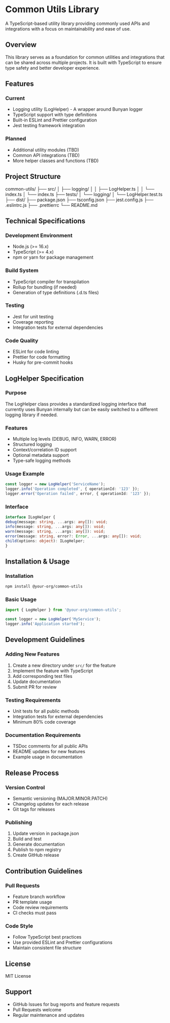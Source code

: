 # Common Utils Library

A TypeScript-based utility library providing commonly used APIs and integrations with a focus on maintainability and ease of use.

## Overview

This library serves as a foundation for common utilities and integrations that can be shared across multiple projects. It is built with TypeScript to ensure type safety and better developer experience.

## Features

### Current
- Logging utility (LogHelper) - A wrapper around Bunyan logger
- TypeScript support with type definitions
- Built-in ESLint and Prettier configuration
- Jest testing framework integration

### Planned
- Additional utility modules (TBD)
- Common API integrations (TBD)
- More helper classes and functions (TBD)

## Project Structure
common-utils/
├── src/
│ ├── logging/
│ │ ├── LogHelper.ts
│ │ └── index.ts
│ └── index.ts
├── tests/
│ └── logging/
│ └── LogHelper.test.ts
├── dist/
├── package.json
├── tsconfig.json
├── jest.config.js
├── .eslintrc.js
├── .prettierrc
└── README.md

## Technical Specifications

### Development Environment
- Node.js (>= 16.x)
- TypeScript (>= 4.x)
- npm or yarn for package management

### Build System
- TypeScript compiler for transpilation
- Rollup for bundling (if needed)
- Generation of type definitions (.d.ts files)

### Testing
- Jest for unit testing
- Coverage reporting
- Integration tests for external dependencies

### Code Quality
- ESLint for code linting
- Prettier for code formatting
- Husky for pre-commit hooks

## LogHelper Specification

### Purpose
The LogHelper class provides a standardized logging interface that currently uses Bunyan internally but can be easily switched to a different logging library if needed.

### Features
- Multiple log levels (DEBUG, INFO, WARN, ERROR)
- Structured logging
- Context/correlation ID support
- Optional metadata support
- Type-safe logging methods

### Usage Example
```typescript
const logger = new LogHelper('ServiceName');
logger.info('Operation completed', { operationId: '123' });
logger.error('Operation failed', error, { operationId: '123' });
```
### Interface
```typescript
interface ILogHelper {
debug(message: string, ...args: any[]): void;
info(message: string, ...args: any[]): void;
warn(message: string, ...args: any[]): void;
error(message: string, error?: Error, ...args: any[]): void;
child(options: object): ILogHelper;
}
```

## Installation & Usage

### Installation
```bash
npm install @your-org/common-utils
```

### Basic Usage
```typescript
import { LogHelper } from '@your-org/common-utils';

const logger = new LogHelper('MyService');
logger.info('Application started');
```

## Development Guidelines

### Adding New Features
1. Create a new directory under `src/` for the feature
2. Implement the feature with TypeScript
3. Add corresponding test files
4. Update documentation
5. Submit PR for review

### Testing Requirements
- Unit tests for all public methods
- Integration tests for external dependencies
- Minimum 80% code coverage

### Documentation Requirements
- TSDoc comments for all public APIs
- README updates for new features
- Example usage in documentation

## Release Process

### Version Control
- Semantic versioning (MAJOR.MINOR.PATCH)
- Changelog updates for each release
- Git tags for releases

### Publishing
1. Update version in package.json
2. Build and test
3. Generate documentation
4. Publish to npm registry
5. Create GitHub release

## Contribution Guidelines

### Pull Requests
- Feature branch workflow
- PR template usage
- Code review requirements
- CI checks must pass

### Code Style
- Follow TypeScript best practices
- Use provided ESLint and Prettier configurations
- Maintain consistent file structure

## License
MIT License

## Support
- GitHub Issues for bug reports and feature requests
- Pull Requests welcome
- Regular maintenance and updates






